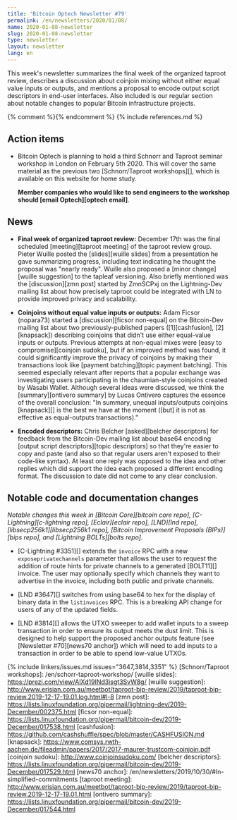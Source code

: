 ```yaml
---
title: 'Bitcoin Optech Newsletter #79'
permalink: /en/newsletters/2020/01/08/
name: 2020-01-08-newsletter
slug: 2020-01-08-newsletter
type: newsletter
layout: newsletter
lang: en
---
```

This week's newsletter summarizes the final week of the organized
taproot review, describes a discussion about coinjoin mixing without
either equal value inputs or outputs, and mentions a proposal to encode
output script descriptors in end-user interfaces.  Also included is our
regular section about notable changes to popular Bitcoin infrastructure
projects.

{% comment %}<!-- include references.md below the fold but above any Jekyll/Liquid variables-->{% endcomment %}
{% include references.md %}

## Action items

- Bitcoin Optech is planning to hold a third Schnorr and Taproot
  seminar workshop in London on February 5th 2020. This will cover
  the same material as the previous two [Schnorr/Taproot workshops][],
  which is available on this website for home study.

  **Member companies who would like to send engineers to the workshop should
  [email Optech][optech email]**.

## News

- **Final week of organized taproot review:** December 17th was the
  final scheduled [meeting][taproot meeting] of the taproot review
  group.  Pieter Wuille posted the [slides][wuille slides] from a
  presentation he gave summarizing progress, including text indicating
  he thought the proposal was "nearly ready".  Wuille also proposed a
  [minor change][wuille suggestion] to the tapleaf versioning.  Also
  briefly mentioned was the [discussion][zmn post] started by ZmnSCPxj
  on the Lightning-Dev mailing list about how precisely taproot could be
  integrated with LN to provide improved privacy and scalability.

- **Coinjoins without equal value inputs or outputs:** Adam Ficsor
  (nopara73) started a [discussion][ficsor non-equal] on the Bitcoin-Dev
  mailing list about two previously-published papers ([1][cashfusion],
  [2][knapsack]) describing coinjoins that didn't use either equal-value
  inputs or outputs.  Previous attempts at non-equal mixes were [easy to
  compromise][coinjoin sudoku], but if an improved method was found, it
  could significantly improve the privacy of coinjoins by making their
  transactions look like [payment batching][topic payment batching].  This seemed especially
  relevant after reports that a popular exchange was investigating users
  participating in the chaumian-style coinjoins created by Wasabi
  Wallet.  Although several ideas were discussed, we think the [summary][ontivero summary]
  by Lucas Ontivero captures the essence of the overall conclusion: "In
  summary, unequal inputs/outputs coinjoins [knapsack][] is the best we
  have at the moment ([but] it is not as effective as equal-outputs
  transactions)."

- **Encoded descriptors:** Chris Belcher [asked][belcher descriptors]
  for feedback from the Bitcoin-Dev mailing list about base64 encoding
  [output script descriptors][topic descriptors] so that they're easier
  to copy and paste (and also so that regular users aren't exposed to
  their code-like syntax).  At least one reply was opposed to the idea
  and other replies which did support the idea each proposed a different
  encoding format.  The discussion to date did not come to any
  clear conclusion.

## Notable code and documentation changes

*Notable changes this week in [Bitcoin Core][bitcoin core repo],
[C-Lightning][c-lightning repo], [Eclair][eclair repo], [LND][lnd repo],
[libsecp256k1][libsecp256k1 repo], [Bitcoin Improvement Proposals
(BIPs)][bips repo], and [Lightning BOLTs][bolts repo].*

- [C-Lightning #3351][] extends the `invoice` RPC with a new
  `exposeprivatechannels` parameter that allows the user to request
  the addition of route hints for private channels to a generated [BOLT11][]
  invoice.  The user may optionally specify which channels they want to
  advertise in the invoice, including both public and private channels.

- [LND #3647][] switches from using base64 to hex for the display of
  binary data in the `listinvoices` RPC.  This is a breaking API change for users of any
  of the updated fields.

- [LND #3814][] allows the UTXO sweeper to add wallet inputs to a
  sweep transaction in order to ensure its output meets the dust limit.
  This is designed to help support the proposed anchor outputs feature
  (see [Newsletter #70][news70 anchor]) which will need to add inputs to
  a transaction in order to be able to spend low-value UTXOs.

{% include linkers/issues.md issues="3647,3814,3351" %}
[Schnorr/Taproot workshops]: /en/schorr-taproot-workshop/
[wuille slides]: https://prezi.com/view/AlXd19INd3isgt3SvW8g/
[wuille suggestion]: http://www.erisian.com.au/meetbot/taproot-bip-review/2019/taproot-bip-review.2019-12-17-19.01.log.html#l-8
[zmn post]: https://lists.linuxfoundation.org/pipermail/lightning-dev/2019-December/002375.html
[ficsor non-equal]: https://lists.linuxfoundation.org/pipermail/bitcoin-dev/2019-December/017538.html
[cashfusion]: https://github.com/cashshuffle/spec/blob/master/CASHFUSION.md
[knapsack]: https://www.comsys.rwth-aachen.de/fileadmin/papers/2017/2017-maurer-trustcom-coinjoin.pdf
[coinjoin sudoku]: http://www.coinjoinsudoku.com/
[belcher descriptors]: https://lists.linuxfoundation.org/pipermail/bitcoin-dev/2019-December/017529.html
[news70 anchor]: /en/newsletters/2019/10/30/#ln-simplified-commitments
[taproot meeting]: http://www.erisian.com.au/meetbot/taproot-bip-review/2019/taproot-bip-review.2019-12-17-19.01.html
[ontivero summary]: https://lists.linuxfoundation.org/pipermail/bitcoin-dev/2019-December/017544.html
